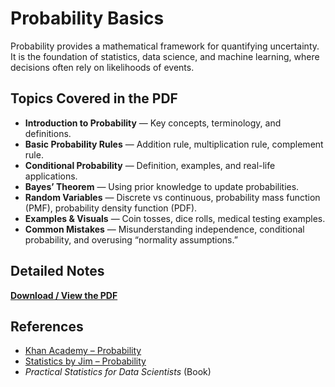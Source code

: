 # Probability Basics

Probability provides a mathematical framework for quantifying uncertainty.  
It is the foundation of statistics, data science, and machine learning, where decisions often rely on likelihoods of events.

## Topics Covered in the PDF
- **Introduction to Probability** — Key concepts, terminology, and definitions.  
- **Basic Probability Rules** — Addition rule, multiplication rule, complement rule.  
- **Conditional Probability** — Definition, examples, and real-life applications.  
- **Bayes’ Theorem** — Using prior knowledge to update probabilities.  
- **Random Variables** — Discrete vs continuous, probability mass function (PMF), probability density function (PDF).  
- **Examples & Visuals** — Coin tosses, dice rolls, medical testing examples.  
- **Common Mistakes** — Misunderstanding independence, conditional probability, and overusing “normality assumptions.”  

## Detailed Notes
[**Download / View the PDF**](./Probability%20Basics.pdf)

## References
- [Khan Academy – Probability](https://www.khanacademy.org/math/statistics-probability/probability-library)  
- [Statistics by Jim – Probability](https://statisticsbyjim.com/probability/)  
- *Practical Statistics for Data Scientists* (Book)
